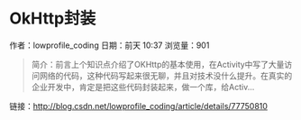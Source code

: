 # OkHttp封装
作者：lowprofile_coding
日期：前天 10:37
浏览量：901
> 简介：前言上个知识点介绍了OKHttp的基本使用，在Activity中写了大量访问网络的代码，这种代码写起来很无聊，并且对技术没什么提升。在真实的企业开发中，肯定是把这些代码封装起来，做一个库，给Activ...

 链接：http://blog.csdn.net/lowprofile_coding/article/details/77750810
